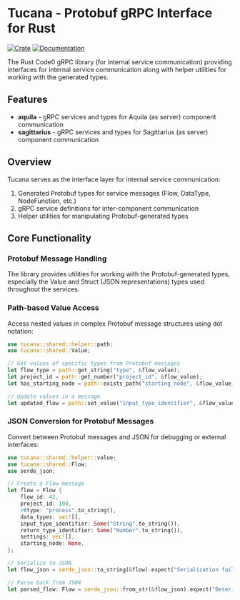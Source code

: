 # Tucana - Protobuf gRPC Interface for Rust

[![Crate](https://img.shields.io/crates/v/tucana.svg)](https://crates.io/crates/tucana)
[![Documentation](https://docs.rs/tucana/badge.svg)](https://docs.rs/tucana)

The Rust Code0 gRPC library (for internal service communication) providing interfaces for internal service communication along with helper utilities for working with the generated types.

## Features

- **aquila** - gRPC services and types for Aquila (as server) component communication
- **sagittarius** - gRPC services and types for Sagittarius (as server) component communication

## Overview

Tucana serves as the interface layer for internal service communication:

1. Generated Protobuf types for service messages (Flow, DataType, NodeFunction, etc.)
2. gRPC service definitions for inter-component communication
3. Helper utilities for manipulating Protobuf-generated types

## Core Functionality

### Protobuf Message Handling

The library provides utilities for working with the Protobuf-generated types, especially the Value and Struct (JSON representations) types used throughout the services.

### Path-based Value Access

Access nested values in complex Protobuf message structures using dot notation:

```rust
use tucana::shared::helper::path;
use tucana::shared::Value;

// Get values of specific types from Protobuf messages
let flow_type = path::get_string("type", &flow_value);
let project_id = path::get_number("project_id", &flow_value);
let has_starting_node = path::exists_path("starting_node", &flow_value);

// Update values in a message
let updated_flow = path::set_value("input_type_identifier", &flow_value, new_type_value);
```

### JSON Conversion for Protobuf Messages

Convert between Protobuf messages and JSON for debugging or external interfaces:

```rust
use tucana::shared::helper::value;
use tucana::shared::Flow;
use serde_json;

// Create a Flow message
let flow = Flow {
    flow_id: 42,
    project_id: 100,
    r#type: "process".to_string(),
    data_types: vec![],
    input_type_identifier: Some("String".to_string()),
    return_type_identifier: Some("Number".to_string()),
    settings: vec![],
    starting_node: None,
};

// Serialize to JSON
let flow_json = serde_json::to_string(&flow).expect("Serialization failed");

// Parse back from JSON
let parsed_flow: Flow = serde_json::from_str(&flow_json).expect("Deserialization failed");
```
